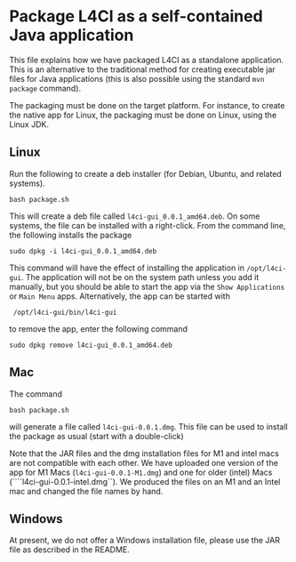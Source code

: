 # Package L4CI as a self-contained Java application

This file explains how we have packaged L4CI as a standalone application.
This is an alternative to the traditional method for creating executable jar files for
Java applications (this is also possible using the standard ``mvn package`` command).

The packaging must be done on the target platform. For instance, to create the native app for Linux,
the packaging must be done on Linux, using the Linux JDK.


## Linux

Run the following to create a deb installer (for Debian, Ubuntu, and related systems).

```aidl
bash package.sh
```

This will create a deb file called ``l4ci-gui_0.0.1_amd64.deb``. On some
systems, the file can be installed with a right-click. From the command line,
the following installs the package

```aidl
sudo dpkg -i l4ci-gui_0.0.1_amd64.deb
```

This command will have the effect of installing the application in ``/opt/l4ci-gui``.
The application will not be on the system path unless you add it manually, but you should be able to start the app via
the ``Show Applications`` or ``Main Menu`` apps. Alternatively, the app can be started
with
```aidl
 /opt/l4ci-gui/bin/l4ci-gui 
```
to remove the app, enter the following command
```aidl
sudo dpkg remove l4ci-gui_0.0.1_amd64.deb
```

## Mac

The command
```aidl
bash package.sh
```
will generate a file called ``l4ci-gui-0.0.1.dmg``. This file can
be used to install the package as usual (start with a double-click)

Note that the JAR files and the dmg installation files for M1 and intel macs are not
compatible with each other. We have uploaded one version of the
app for M1 Macs (``l4ci-gui-0.0.1-M1.dmg``) and one for older (intel)
Macs (````l4ci-gui-0.0.1-intel.dmg``). We produced the files on an M1 and an Intel mac and
changed the file names by hand.

## Windows

At present, we do not offer a Windows installation file, please use the JAR file as described in the README.